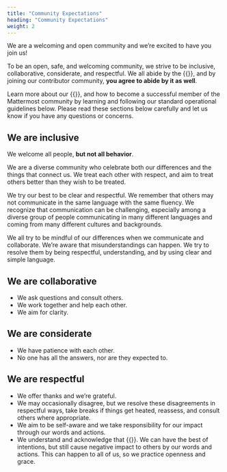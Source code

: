 ```yaml
---
title: "Community Expectations"
heading: "Community Expectations"
weight: 2
---
```

We are a welcoming and open community and we’re excited to have you join us!

To be an open, safe, and welcoming community, we strive to be inclusive, collaborative, considerate, and respectful. We all abide by the {{<newtabref title="Mattermost Code of Conduct (CoC)" href="https://handbook.mattermost.com/contributors/contributors/guidelines/contribution-guidelines">}}, and by joining our contributor community, **you agree to abide by it as well**.

Learn more about our {{<newtabref title="company values" href="https://handbook.mattermost.com/company/about-mattermost#leadership-principles">}}, and how to become a successful member of the Mattermost community by learning and following our standard operational guidelines below. Please read these sections below carefully and let us know if you have any questions or concerns.

## We are inclusive

We welcome all people, **but not all behavior**.

We are a diverse community who celebrate both our differences and the things that connect us. We treat each other with respect, and aim to treat others better than they wish to be treated.

We try our best to be clear and respectful. We remember that others may not communicate in the same language with the same fluency. We recognize that communication can be challenging, especially among a diverse group of people communicating in many different languages and coming from many different cultures and backgrounds.

We all try to be mindful of our differences when we communicate and collaborate. We’re aware that misunderstandings can happen. We try to resolve them by being respectful, understanding, and by using clear and simple language.

## We are collaborative
  - We ask questions and consult others.
  - We work together and help each other.
  - We aim for clarity.

## We are considerate
  - We have patience with each other.
  - No one has all the answers, nor are they expected to.

## We are respectful
  - We offer thanks and we’re grateful.
  - We may occasionally disagree, but we resolve these disagreements in respectful ways, take breaks if things get heated, reassess, and consult others where appropriate.
  - We aim to be self-aware and we take responsibility for our impact through our words and actions.
  - We understand and acknowledge that {{<newtabref title="intent doesn’t equal impact" href="https://www.betterup.com/blog/intent-vs-impact">}}. We can have the best of intentions, but still cause negative impact to others by our words and actions. This can happen to all of us, so we practice openness and grace.

